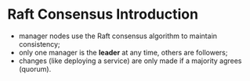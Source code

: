 # Raft Consensus Introduction

- manager nodes use the Raft consensus algorithm to maintain consistency;
- only one manager is the **leader** at any time, others are followers;
- changes (like deploying a service) are only made if a majority agrees (quorum).
